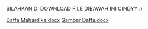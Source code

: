 SILAHKAN DI DOWNLOAD FILE DIBAWAH INI CINDYY :)

[Daffa Mahardika.docx](https://github.com/fadhil050804/TugasDaffa/files/6998834/Daffa.Mahardika.docx)
[Gambar Daffa.docx](https://github.com/fadhil050804/TugasDaffa/files/6998837/Gambar.Daffa.docx)
